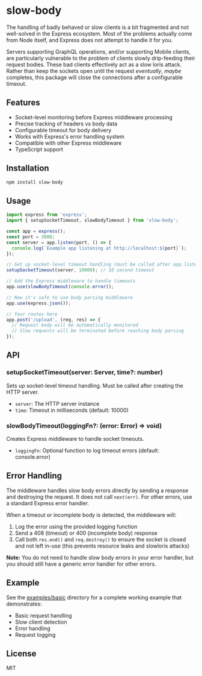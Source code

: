 # slow-body

The handling of badly behaved or slow clients is a bit fragmented and not well-solved in the Express ecosystem. Most of the problems actually come from Node itself, and Express does not attempt to handle it for you.

Servers supporting GraphQL operations, and/or supporting Mobile clients, are particularly vulnerable to the problem of clients slowly drip-feeding their request bodies.
These bad clients effectively act as a slow loris attack. Rather than keep the sockets open until the request _eventually_, _maybe_ completes, this package will close the connections after a configurable timeout.


## Features

- Socket-level monitoring before Express middleware processing
- Precise tracking of headers vs body data
- Configurable timeout for body delivery
- Works with Express's error handling system
- Compatible with other Express middleware
- TypeScript support

## Installation

```bash
npm install slow-body
```

## Usage

```typescript
import express from 'express';
import { setupSocketTimeout, slowBodyTimeout } from 'slow-body';

const app = express();
const port = 3000;
const server = app.listen(port, () => {
  console.log(`Example app listening at http://localhost:${port}`);
});

// Set up socket-level timeout handling (must be called after app.listen)
setupSocketTimeout(server, 10000); // 10 second timeout

// Add the Express middleware to handle timeouts
app.use(slowBodyTimeout(console.error));

// Now it's safe to use body parsing middleware
app.use(express.json());

// Your routes here
app.post('/upload', (req, res) => {
  // Request body will be automatically monitored
  // Slow requests will be terminated before reaching body parsing
});
```

## API

### setupSocketTimeout(server: Server, time?: number)

Sets up socket-level timeout handling. Must be called after creating the HTTP server.

- `server`: The HTTP server instance
- `time`: Timeout in milliseconds (default: 10000)

### slowBodyTimeout(loggingFn?: (error: Error) => void)

Creates Express middleware to handle socket timeouts.

- `loggingFn`: Optional function to log timeout errors (default: console.error)

## Error Handling

The middleware handles slow body errors directly by sending a response and destroying the request. It does not call `next(err)`. For other errors, use a standard Express error handler.

When a timeout or incomplete body is detected, the middleware will:

1. Log the error using the provided logging function
2. Send a 408 (timeout) or 400 (incomplete body) response
3. Call both `res.end()` and `req.destroy()` to ensure the socket is closed and not left in-use (this prevents resource leaks and slowloris attacks)

**Note:** You do not need to handle slow body errors in your error handler, but you should still have a generic error handler for other errors.

## Example

See the [examples/basic](examples/basic) directory for a complete working example that demonstrates:

- Basic request handling
- Slow client detection
- Error handling
- Request logging

## License

MIT